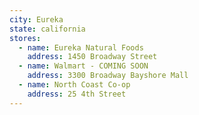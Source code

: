 ```yaml
---
city: Eureka
state: california
stores:
  - name: Eureka Natural Foods
    address: 1450 Broadway Street
  - name: Walmart - COMING SOON
    address: 3300 Broadway Bayshore Mall
  - name: North Coast Co-op
    address: 25 4th Street
---
```

